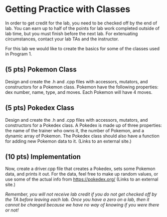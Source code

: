 # Getting Practice with Classes
In order to get credit for the lab, you need to be checked off by the end of lab. You can earn up to half of the points for lab work completed outside of lab time, but you must finish before the next lab. For extenuating circumstances, contact your lab TAs and the instructor.

For this lab we would like to create the basics for some of the classes used in Program 1.

## (5 pts) Pokemon Class
Design and create the .h and .cpp files with accessors, mutators, and constructors for a Pokemon class. Pokemon have the following properties: dex number, name, type, and moves. Each Pokemon will have 4 moves.

## (5 pts) Pokedex Class
Design and create the .h and .cpp files with accessors, mutators, and constructors for a Pokedex class. A Pokedex is made up of three properties: the name of the trainer who owns it, the number of Pokemon, and a dynamic array of Pokemon. The Pokedex class should also have a function for adding new Pokemon data to it. (Links to an external site.)

## (10 pts) Implementation
Now, create a driver.cpp file that creates a Pokedex, sets some Pokemon data, and prints it out. For the data, feel free to make up random values, or use some of the actual info from https://pokedex.org/ (Links to an external site.)

*Remember, you  will not receive lab credit if you do not get checked off by the TA before leaving each lab. Once you have a zero on a lab, then it cannot be changed because we have no way of knowing if you were there or not!*
